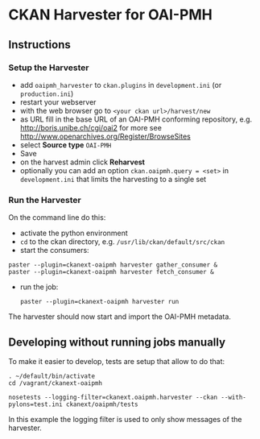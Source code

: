 # CKAN Harvester for OAI-PMH

## Instructions

### Setup the Harvester

- add `oaipmh_harvester` to `ckan.plugins` in `development.ini` (or `production.ini`)
- restart your webserver
- with the web browser go to `<your ckan url>/harvest/new`
- as URL fill in the base URL of an OAI-PMH conforming repository, e.g. http://boris.unibe.ch/cgi/oai2
for more see http://www.openarchives.org/Register/BrowseSites
- select **Source type** `OAI-PMH`
- Save
- on the harvest admin click **Reharvest**
- optionally you can add an option `ckan.oaipmh.query = <set>` in `development.ini` that limits the harvesting to a single set

### Run the Harvester

On the command line do this:

- activate the python environment
- `cd` to the ckan directory, e.g. `/usr/lib/ckan/default/src/ckan`
- start the consumers:

```
paster --plugin=ckanext-oaipmh harvester gather_consumer &
paster --plugin=ckanext-oaipmh harvester fetch_consumer &
```

- run the job:

    `paster --plugin=ckanext-oaipmh harvester run`

The harvester should now start and import the OAI-PMH metadata.

## Developing without running jobs manually

To make it easier to develop, tests are setup that allow to do that:

    . ~/default/bin/activate
    cd /vagrant/ckanext-oaipmh

    nosetests --logging-filter=ckanext.oaipmh.harvester --ckan --with-pylons=test.ini ckanext/oaipmh/tests

In this example the logging filter is used to only show messages of the harvester.
